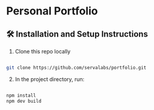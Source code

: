 # Personal Portfolio

## 🛠 Installation and Setup Instructions

1. Clone this repo locally
```bash

git clone https://github.com/servalabs/portfolio.git
```
2. In the project directory, run: 
```bash

npm install
npm dev build
```

